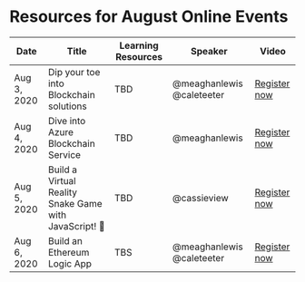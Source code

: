 # Resources for August Online Events

| Date | Title | Learning Resources | Speaker | Video | 
|------|-------|--------------------|---------|-------|
| Aug 3, 2020 | Dip your toe into Blockchain solutions | TBD | @meaghanlewis @caleteeter | [Register now](https://www.meetup.com/Microsoft-Reactor-Redmond/events/271334165/) | 
| Aug 4, 2020 | Dive into Azure Blockchain Service | TBD | @meaghanlewis | [Register now](https://www.meetup.com/Microsoft-Reactor-Redmond/events/271334183/) | 
| Aug 5, 2020 | Build a Virtual Reality Snake Game with JavaScript! 🐍 | TBD | @cassieview  | [Register now](https://www.meetup.com/Microsoft-Reactor-Redmond/events/271209359/) |
| Aug 6, 2020 | Build an Ethereum Logic App | TBS | @meaghanlewis @caleteeter | [Register now](https://www.meetup.com/Microsoft-Reactor-Redmond/events/271334218/) | 
